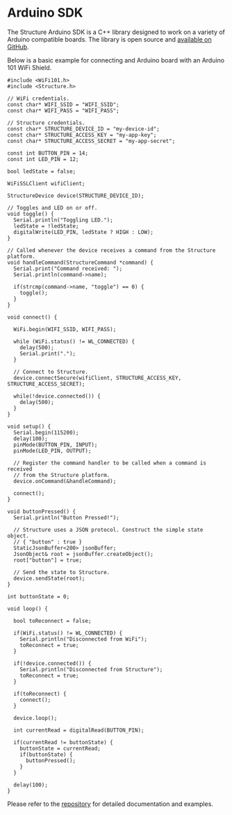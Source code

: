 # Arduino SDK

The Structure Arduino SDK is a C++ library designed to work on a variety of Arduino compatible boards. The library is open source and <a href="https://github.com/GetStructure/structure-sdk-arduino" target="_blank">available on GitHub</a>.

Below is a basic example for connecting and Arduino board with an Arduino 101 WiFi Shield.

```arduino
#include <WiFi101.h>
#include <Structure.h>

// WiFi credentials.
const char* WIFI_SSID = "WIFI_SSID";
const char* WIFI_PASS = "WIFI_PASS";

// Structure credentials.
const char* STRUCTURE_DEVICE_ID = "my-device-id";
const char* STRUCTURE_ACCESS_KEY = "my-app-key";
const char* STRUCTURE_ACCESS_SECRET = "my-app-secret";

const int BUTTON_PIN = 14;
const int LED_PIN = 12;

bool ledState = false;

WiFiSSLClient wifiClient;

StructureDevice device(STRUCTURE_DEVICE_ID);

// Toggles and LED on or off.
void toggle() {
  Serial.println("Toggling LED.");
  ledState = !ledState;
  digitalWrite(LED_PIN, ledState ? HIGH : LOW);
}

// Called whenever the device receives a command from the Structure platform.
void handleCommand(StructureCommand *command) {
  Serial.print("Command received: ");
  Serial.println(command->name);

  if(strcmp(command->name, "toggle") == 0) {
    toggle();
  }
}

void connect() {

  WiFi.begin(WIFI_SSID, WIFI_PASS);

  while (WiFi.status() != WL_CONNECTED) {
    delay(500);
    Serial.print(".");
  }

  // Connect to Structure.
  device.connectSecure(wifiClient, STRUCTURE_ACCESS_KEY, STRUCTURE_ACCESS_SECRET);

  while(!device.connected()) {
    delay(500);
  }
}

void setup() {
  Serial.begin(115200);
  delay(100);
  pinMode(BUTTON_PIN, INPUT);
  pinMode(LED_PIN, OUTPUT);

  // Register the command handler to be called when a command is received
  // from the Structure platform.
  device.onCommand(&handleCommand);

  connect();
}

void buttonPressed() {
  Serial.println("Button Pressed!");

  // Structure uses a JSON protocol. Construct the simple state object.
  // { "button" : true }
  StaticJsonBuffer<200> jsonBuffer;
  JsonObject& root = jsonBuffer.createObject();
  root["button"] = true;

  // Send the state to Structure.
  device.sendState(root);
}

int buttonState = 0;

void loop() {

  bool toReconnect = false;

  if(WiFi.status() != WL_CONNECTED) {
    Serial.println("Disconnected from WiFi");
    toReconnect = true;
  }

  if(!device.connected()) {
    Serial.println("Disconnected from Structure");
    toReconnect = true;
  }

  if(toReconnect) {
    connect();
  }

  device.loop();

  int currentRead = digitalRead(BUTTON_PIN);

  if(currentRead != buttonState) {
    buttonState = currentRead;
    if(buttonState) {
      buttonPressed();
    }
  }

  delay(100);
}
```

Please refer to the <a href="https://github.com/GetStructure/structure-sdk-arduino" target="_blank">repository</a> for detailed documentation and examples.

